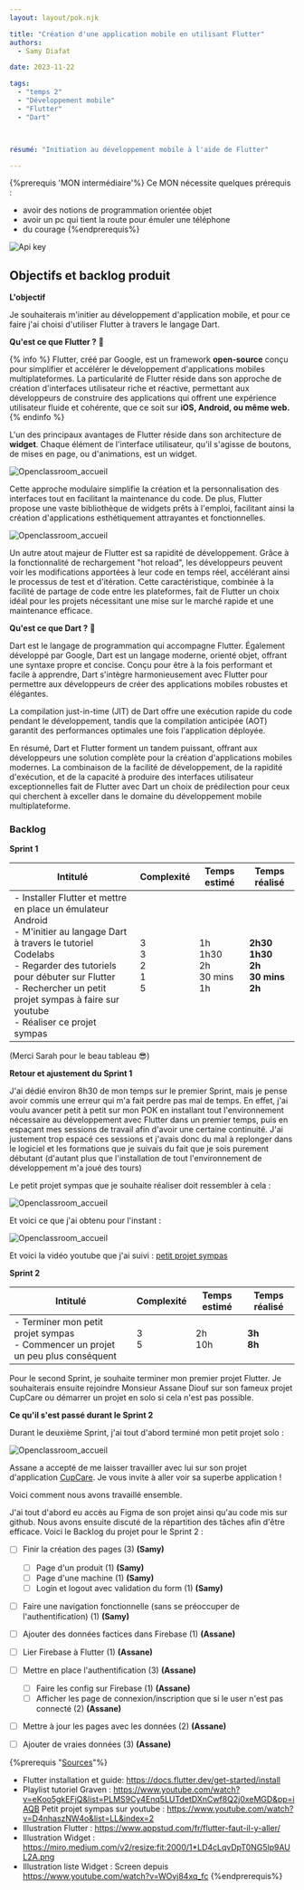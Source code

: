 ```yaml
---
layout: layout/pok.njk

title: "Création d'une application mobile en utilisant Flutter"
authors:
  - Samy Diafat

date: 2023-11-22

tags: 
  - "temps 2"
  - "Développement mobile"
  - "Flutter"
  - "Dart"



résumé: "Initiation au développement mobile à l'aide de Flutter"

---
```


{%prerequis 'MON intermédiaire'%} 
Ce MON nécessite quelques prérequis :
- avoir des notions de programmation orientée objet
- avoir un pc qui tient la route pour émuler une téléphone
- du courage
{%endprerequis%}


![Api key](flutter.webp)


## Objectifs et backlog produit <a id="section-1"></a>

**L'objectif**

Je souhaiterais m'initier au développement d'application mobile, et pour ce faire j'ai choisi d'utiliser Flutter à travers le langage Dart.

**Qu'est ce que Flutter ?** &#129300;

{% info %}
Flutter, créé par Google, est un framework **open-source** conçu pour simplifier et accélérer le développement d'applications mobiles multiplateformes.
La particularité de Flutter réside dans son approche de création d'interfaces utilisateur riche et réactive, permettant aux développeurs de construire des applications qui offrent une expérience utilisateur fluide et cohérente, que ce soit sur **iOS, Android, ou même web.**
{% endinfo %}

L'un des principaux avantages de Flutter réside dans son architecture de **widget**. Chaque élément de l'interface utilisateur, qu'il s'agisse de boutons, de mises en page, ou d'animations, est un widget.

![Openclassroom_accueil](./widgetlist.webp)

Cette approche modulaire simplifie la création et la personnalisation des interfaces tout en facilitant la maintenance du code. De plus, Flutter propose une vaste bibliothèque de widgets prêts à l'emploi, facilitant ainsi la création d'applications esthétiquement attrayantes et fonctionnelles.

![Openclassroom_accueil](./widgetphone.webp)

Un autre atout majeur de Flutter est sa rapidité de développement. Grâce à la fonctionnalité de rechargement "hot reload", les développeurs peuvent voir les modifications apportées à leur code en temps réel, accélérant ainsi le processus de test et d'itération. Cette caractéristique, combinée à la facilité de partage de code entre les plateformes, fait de Flutter un choix idéal pour les projets nécessitant une mise sur le marché rapide et une maintenance efficace.


**Qu'est ce que Dart ?** &#129300;

Dart est le langage de programmation qui accompagne Flutter. Également développé par Google, Dart est un langage moderne, orienté objet, offrant une syntaxe propre et concise. Conçu pour être à la fois performant et facile à apprendre, Dart s'intègre harmonieusement avec Flutter pour permettre aux développeurs de créer des applications mobiles robustes et élégantes.

La compilation just-in-time (JIT) de Dart offre une exécution rapide du code pendant le développement, tandis que la compilation anticipée (AOT) garantit des performances optimales une fois l'application déployée.

En résumé, Dart et Flutter forment un tandem puissant, offrant aux développeurs une solution complète pour la création d'applications mobiles modernes. La combinaison de la facilité de développement, de la rapidité d'exécution, et de la capacité à produire des interfaces utilisateur exceptionnelles fait de Flutter avec Dart un choix de prédilection pour ceux qui cherchent à exceller dans le domaine du développement mobile multiplateforme.

### Backlog

**Sprint 1**

|Intitulé|Complexité|Temps estimé|Temps réalisé|
|---|---|---|---|
|- Installer Flutter et mettre en place un émulateur Android <br> - M'initier au langage Dart à travers le tutoriel Codelabs <br> - Regarder des tutoriels pour débuter sur Flutter <br> - Rechercher un petit projet sympas à faire sur youtube <br> - Réaliser ce projet sympas <br> | 3 <br> 3 <br> 2 <br> 1 <br> 5 |1h <br> 1h30 <br> 2h <br> 30 mins <br> 1h |**2h30 <br> 1h30 <br> 2h <br> 30 mins <br> 2h**  |

(Merci Sarah pour le beau tableau &#128526;)

**Retour et ajustement du Sprint 1**

J'ai dédié environ 8h30 de mon temps sur le premier Sprint, mais je pense avoir commis une erreur qui m'a fait perdre pas mal de temps.
En effet, j'ai voulu avancer petit à petit sur mon POK en installant tout l'environnement nécessaire au développement avec Flutter dans un premier temps, puis en espaçant mes sessions de travail afin d'avoir une certaine continuité. 
J'ai justement trop espacé ces sessions et j'avais donc du mal à replonger dans le logiciel et les formations que je suivais du fait que je sois purement débutant (d'autant plus que l'installation de tout l'environnement de développement m'a joué des tours)

Le petit projet sympas que je souhaite réaliser doit ressembler à cela :

![Openclassroom_accueil](./goal.webp)

Et voici ce que j'ai obtenu pour l'instant :

![Openclassroom_accueil](./atm.webp)

Et voici la vidéo youtube que j'ai suivi : [petit projet sympas](https://www.youtube.com/watch?v=D4nhaszNW4o&list=LL&index=2)

**Sprint 2**

|Intitulé|Complexité|Temps estimé|Temps réalisé|
|---|---|---|---|
|- Terminer mon petit projet sympas <br> - Commencer un projet un peu plus conséquent | 3 <br> 5| 2h <br> 10h| **3h** <br> **8h**


Pour le second Sprint, je souhaite terminer mon premier projet Flutter.
Je souhaiterais ensuite rejoindre Monsieur Assane Diouf sur son fameux projet CupCare ou démarrer un projet en solo si cela n'est pas possible.


**Ce qu'il s'est passé durant le Sprint 2**


Durant le deuxième Sprint, j'ai tout d'abord terminé mon petit projet solo :

![Openclassroom_accueil](./work.webp)

Assane a accepté de me laisser travailler avec lui sur son projet d'application [CupCare](https://francoisbrucker.github.io/do-it/promos/2023-2024/Diouf-Asssane/pok/temps-2/). Je vous invite à aller voir sa superbe application !

Voici comment nous avons travaillé ensemble.

J'ai tout d'abord eu accès au Figma de son projet ainsi qu'au code mis sur github. Nous avons ensuite discuté de la répartition des tâches afin d'être efficace. Voici le Backlog du projet pour le Sprint 2 :

- [ ] Finir la création des pages (3) **(Samy)**
  - [ ] Page d'un produit (1) **(Samy)**
  - [ ] Page d'une machine (1) **(Samy)**
  - [ ] Login et logout avec validation du form (1) **(Samy)**
- [ ] Faire une navigation fonctionnelle (sans se préoccuper de l'authentification) (1) **(Samy)**
- [ ] Ajouter des données factices dans Firebase (1) **(Assane)**
- [ ] Lier Firebase à Flutter (1) **(Assane)**
- [ ] Mettre en place l'authentification (3) **(Assane)**
  - [ ] Faire les config sur Firebase (1) **(Assane)**
  - [ ] Afficher les page de connexion/inscription que si le user n'est pas connecté (2) **(Assane)**
- [ ] Mettre à jour les pages avec les données (2) **(Assane)**
- [ ] Ajouter de vraies données (3) **(Assane)**







{%prerequis "<u>Sources</u>"%} 
- Flutter installation et guide: https://docs.flutter.dev/get-started/install
- Playlist tutoriel Graven : https://www.youtube.com/watch?v=eKoo5gkEFjQ&list=PLMS9Cy4Enq5LUTdetDXnCwf8Q2j0xeMGD&pp=iAQB
Petit projet sympas sur youtube : https://www.youtube.com/watch?v=D4nhaszNW4o&list=LL&index=2
- Illustration Flutter : https://www.appstud.com/fr/flutter-faut-il-y-aller/
- Illustration Widget : https://miro.medium.com/v2/resize:fit:2000/1*LD4cLqvDpT0NG5lp9AUL2A.png
- Illustration liste Widget : Screen depuis https://www.youtube.com/watch?v=WOvj84xq_fc
{%endprerequis%} 
